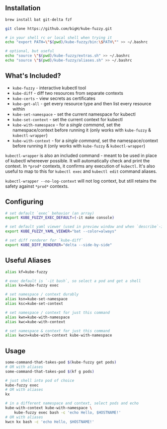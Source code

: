## Installation

```bash
brew install bat git-delta fzf

git clone https://github.com/bigH/kube-fuzzy.git

# in your shell rc or local shell when trying it
echo "export PATH=\"$(pwd)/kube-fuzzy/bin:\$PATH\"" >> ~/.bashrc

# optional, but useful
echo "source \"$(pwd)/kube-fuzzy/extras.sh" >> ~/.bashrc
echo "source \"$(pwd)/kube-fuzzy/aliases.sh" >> ~/.bashrc
```

## What's Included?

- `kube-fuzzy` - interactive kubectl tool
- `kube-diff` - diff two resources from separate contexts
- `kube-certs` - view secrets as certificates
- `kube-get-all` - get every resource type and then list every resource within
- `kube-set-namespace` - set the current namespace for kubectl
- `kube-set-context` - set the current context for kubectl
- `kube-with-namespace` - for a _single command_, set the namespace/context before running it (only works with `kube-fuzzy` & `kubectl-wrapper`)
- `kube-with-context` - for a _single command_, set the namespace/context before running it (only works with `kube-fuzzy` & `kubectl-wrapper`)

`kubectl-wrapper` is also an included command - meant to be used in place of kubectl whereever possible. It will automatically check and print the context. In `*prod*` contexts, it confirms any execution of `kubectl`. It's also useful to map to this for `kubectl exec` and `kubectl edit` command aliases.

`kubectl-wrapper --no-log-context` will not log context, but still retains the safety against `*prod*` contexts.

## Configuring

```bash
# set default `exec` behavior (an array)
export KUBE_FUZZY_EXEC_DEFAULT=(-it make console)

# set default yaml viewer (used in preview window and when `describe`-ing)
export KUBE_FUZZY_YAML_VIEWER="bat --color=always"

# set diff renderer for `kube-diff`
export KUBE_DIFF_RENDERER="delta --side-by-side"
```

## Useful Aliases

```bash
alias kf=kube-fuzzy

# exec default is `-it bash`, so select a pod and get a shell
alias kx=kube-fuzzy exec

# set namespace / context durably
alias ksn=kube-set-namespace
alias ksc=kube-set-context

# set namespace / context for just this command
alias kwn=kube-with-namespace
alias kwc=kube-with-context

# set namespace & context for just this command
alias kwcn=kube-with-context kube-with-namespace
```

## Usage

```bash
some-command-that-takes-pod $(kube-fuzzy get pods)
# OR with aliases
some-command-that-takes-pod $(kf g pods)

# just shell into pod of choice
kube-fuzzy exec
# OR with aliases
kx

# in a different namespace and context, select pods and echo 
kube-with-context kube-with-namespace \
    kube-fuzzy exec bash -c 'echo Hello, $HOSTNAME!'
# OR with aliases
kwcn kx bash -c 'echo Hello, $HOSTNAME!'
```
